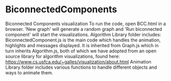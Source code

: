 # BiconnectedComponents

Biconnected Components visualization
To run the code, open BCC.html in a browser.
'New graph' will generate a random graph and 'Run biconnected component' will start the visualizations.
Algorithm Library folder includes:
BiconnectedComponent.js is the main code which handles the animation, highlights and messages displayed. It is inherited from Graph.js which in turn inherits Algorithm.js, both of which we have adopted from an open source library for algorithm visualizations, found here: https://www.cs.usfca.edu/~galles/visualization/about.html 
Animation Library folder includes various functions to handle different objects and ways to animate them. 
